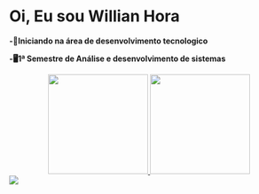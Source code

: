<h1>Oi, Eu sou Willian Hora</h1> 
<p><b>-📝Iniciando na área de desenvolvimento tecnologico</b></p>
<p><b>-🖥1ª Semestre de Análise e desenvolvimento de sistemas</b></p>

<div align="center">
  <a href="https://github.com/WillianHora/WillianHora">
  <img height="180em" src="https://github-readme-stats.vercel.app/api?username=WillianHora&show_icons=true&theme=kacho_ga&include_all_commits=true&count_private=true"/>
  <img height="180em" src="https://github-readme-stats.vercel.app/api/top-langs/?username=WillianHora&layout=compact&langs_count=7&theme=kacho_ga"/>
</div>
<img src ="https://www.shareicon.net/download/2015/09/24/106438_man.ico" alt"">
